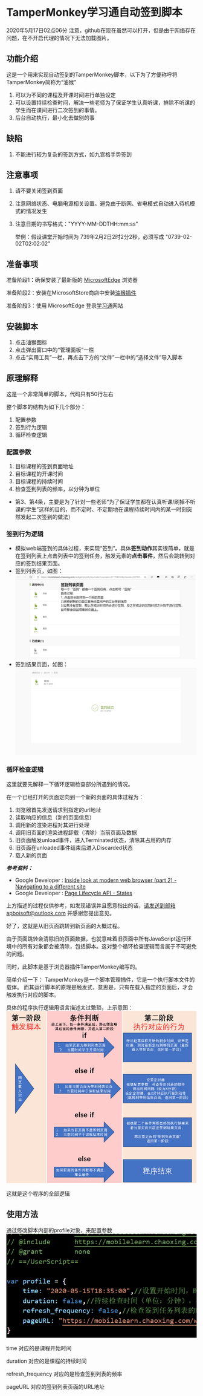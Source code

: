 # TamperMonkey学习通自动签到脚本
2020年5月17日02点06分
注意，github在现在虽然可以打开，但是由于网络存在问题，在不开启代理的情况下无法加载图片。

## 功能介绍
这是一个用来实现自动签到的TamperMonkey脚本，以下为了方便称呼将TamperMonkey简称为“油猴”

1. 可以为不同的课程及开课时间进行单独设定
2. 可以设置持续检查时间，解决一些老师为了保证学生认真听课，排除不听课的学生而在课间进行二次签到的事情。
3. 后台自动执行，最小化去做别的事

## 缺陷

1. 不能进行较为复杂的签到方式，如九宫格手势签到

## 注意事项

1. 请不要关闭签到页面
2. 注意网络状态、电脑电源相关设置。避免由于断网、省电模式自动进入待机模式的情况发生
3. 注意日期的书写格式："YYYY-MM-DDTHH:mm:ss"

    举例：假设课堂开始时间为 739年2月2日2时2分2秒，必须写成 "0739-02-02T02:02:02"

## 准备事项

准备阶段1：确保安装了最新版的 [MicrosoftEdge](https://www.microsoft.com/zh-cn/edge) 浏览器

准备阶段2：安装在MicrosoftStore商店中安装[油猴插件](https://microsoftedge.microsoft.com/addons/detail/iikmkjmpaadaobahmlepeloendndfphd?hl=zh-CN)

准备阶段3：使用 MicrosoftEdge 登录[学习通](http://www.xuexi365.com/)网站

## 安装脚本

1. 点击油猴图标
2. 点击弹出窗口中的“管理面板”一栏
3. 点击“实用工具”一栏，再点击下方的“文件”一栏中的“选择文件”导入脚本


## 原理解释

这是一个非常简单的脚本，代码只有50行左右

整个脚本的结构为如下几个部分：
1. 配置参数
2. 签到行为逻辑
3. 循环检查逻辑


### 配置参数

1. 目标课程的签到页面地址
2. 目标课程的开课时间
3. 目标课程的持续时间
4. 检查签到列表的频率，以分钟为单位
- 第3、第4条，主要是为了针对一些老师“为了保证学生都在认真听课/刷掉不听课的学生”这样的目的，而不定时、不定期地在课程持续时间内的某一时刻突然发起二次签到的做法）

### 签到行为逻辑

- 模拟web端签到的具体过程，来实现“签到”。具体**签到动作**其实很简单，就是在签到列表上点击列表中的签到任务，触发元素的**点击事件**，然后会跳转到对应的签到结果页面。
- 签到列表页，如图：![](./img/签到列表页面.png)
- 签到结果页面，如图：![](./img/签到结果页面.png)

### 循环检查逻辑

这里就要先解释一下循环逻辑检查部分所遇到的情况。

在一个已经打开的页面定向到一个新的页面的具体过程为：
1. 浏览器首先发送请求到指定的url地址
2. 读取响应的信息（新的页面信息）
3. 调用新的渲染进程对其进行处理
4. 调用旧页面的渲染进程卸载（清除）当前页面及数据
5. 旧页面触发unload事件，进入Terminated状态，清除其占用的内存
6. 旧页面在unloaded事件结束后进入Discarded状态
7. 载入新的页面

***参考资料：***
- Google Developer : [Inside look at modern web browser (part 2) - Navigating to a different site](https://developers.google.com/web/updates/2018/09/inside-browser-part2#navigating_to_a_different_site)
- Google Developer : [Page Lifecycle API - States](https://developers.google.com/web/updates/2018/07/page-lifecycle-api#states)

上方描述的过程仅供参考，如发现错误并且愿意指出的话，请发送到邮箱apboisoft@outlook.com 并感谢您提出意见。

好了，这就是从旧页面跳转到新页面的大概过程。

由于页面跳转会清除旧的页面数据，也就意味着旧页面中所有JavaScript运行环境中的所有对象都会被清除，包括脚本。这对整个循环检查逻辑而言属于不可避免的问题。

同时，此脚本是基于浏览器插件TamperMonkey编写的。

简单介绍一下：
TamperMonkey是一个脚本管理插件，它是一个执行脚本文件的载体。
而其运行脚本的原理是触发式，意思是，只有在载入指定的页面后，才会触发执行对应的脚本。

具体的程序执行逻辑用语言描述太过繁琐，上示意图：![](./img/程序逻辑导图.png)

这就是这个程序的全部逻辑


## 使用方法

通过修改脚本内部的profile对象，来配置参数
![](./img/配置参数.png)

time 对应的是课程开始时间

duration 对应的是课程的持续时间

refresh_frequency 对应的是检查签到列表的频率

pageURL 对应的签到列表页面的URL地址